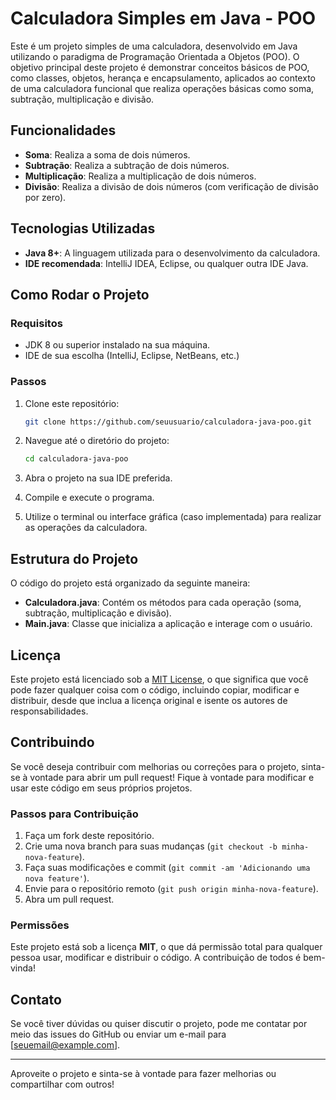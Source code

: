 # Calculadora Simples em Java - POO

Este é um projeto simples de uma calculadora, desenvolvido em Java utilizando o paradigma de Programação Orientada a Objetos (POO). O objetivo principal deste projeto é demonstrar conceitos básicos de POO, como classes, objetos, herança e encapsulamento, aplicados ao contexto de uma calculadora funcional que realiza operações básicas como soma, subtração, multiplicação e divisão.

## Funcionalidades

- **Soma**: Realiza a soma de dois números.
- **Subtração**: Realiza a subtração de dois números.
- **Multiplicação**: Realiza a multiplicação de dois números.
- **Divisão**: Realiza a divisão de dois números (com verificação de divisão por zero).

## Tecnologias Utilizadas

- **Java 8+**: A linguagem utilizada para o desenvolvimento da calculadora.
- **IDE recomendada**: IntelliJ IDEA, Eclipse, ou qualquer outra IDE Java.

## Como Rodar o Projeto

### Requisitos

- JDK 8 ou superior instalado na sua máquina.
- IDE de sua escolha (IntelliJ, Eclipse, NetBeans, etc.)

### Passos

1. Clone este repositório:

    ```bash
    git clone https://github.com/seuusuario/calculadora-java-poo.git
    ```

2. Navegue até o diretório do projeto:

    ```bash
    cd calculadora-java-poo
    ```

3. Abra o projeto na sua IDE preferida.

4. Compile e execute o programa.

5. Utilize o terminal ou interface gráfica (caso implementada) para realizar as operações da calculadora.

## Estrutura do Projeto

O código do projeto está organizado da seguinte maneira:


- **Calculadora.java**: Contém os métodos para cada operação (soma, subtração, multiplicação e divisão).
- **Main.java**: Classe que inicializa a aplicação e interage com o usuário.

## Licença

Este projeto está licenciado sob a [MIT License](https://opensource.org/licenses/MIT), o que significa que você pode fazer qualquer coisa com o código, incluindo copiar, modificar e distribuir, desde que inclua a licença original e isente os autores de responsabilidades.

## Contribuindo

Se você deseja contribuir com melhorias ou correções para o projeto, sinta-se à vontade para abrir um pull request! Fique à vontade para modificar e usar este código em seus próprios projetos.

### Passos para Contribuição

1. Faça um fork deste repositório.
2. Crie uma nova branch para suas mudanças (`git checkout -b minha-nova-feature`).
3. Faça suas modificações e commit (`git commit -am 'Adicionando uma nova feature'`).
4. Envie para o repositório remoto (`git push origin minha-nova-feature`).
5. Abra um pull request.

### Permissões

Este projeto está sob a licença **MIT**, o que dá permissão total para qualquer pessoa usar, modificar e distribuir o código. A contribuição de todos é bem-vinda!

## Contato

Se você tiver dúvidas ou quiser discutir o projeto, pode me contatar por meio das issues do GitHub ou enviar um e-mail para [seuemail@example.com].

---

Aproveite o projeto e sinta-se à vontade para fazer melhorias ou compartilhar com outros!


